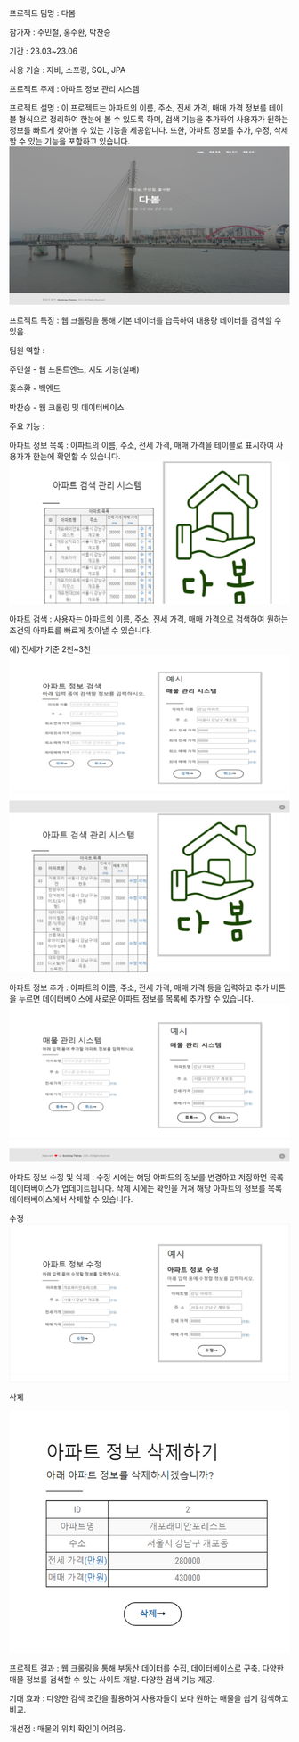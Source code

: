 프로젝트 팀명 : 다봄

참가자 : 주민철, 홍수환, 박찬승

기간 : 23.03~23.06

사용 기술 : 자바, 스프링, SQL, JPA

프로젝트 주제 : 아파트 정보 관리 시스템

프로젝트 설명 : 이 프로젝트는 아파트의 이름, 주소, 전세 가격, 매매 가격 정보를 테이블 형식으로 정리하여 한눈에 볼 수 있도록 하며, 검색 기능을 추가하여 사용자가 원하는 정보를 빠르게 찾아볼 수 있는 기능을 제공합니다. 또한, 아파트 정보를 추가, 수정, 삭제할 수 있는 기능을 포함하고 있습니다.
<img src = "https://github.com/joominchul/dabom_site/blob/master/%EC%8B%A4%ED%96%89%20%ED%99%94%EB%A9%B4/%ED%99%88%ED%8E%98%EC%9D%B4%EC%A7%80.png?raw=true"></img>

프로젝트 특징 : 웹 크롤링을 통해 기본 데이터를 습득하여 대용량 데이터를 검색할 수 있음.

팀원 역할 : 

주민철 - 웹 프론트엔드, 지도 기능(실패)

홍수환 - 백엔드

박찬승 - 웹 크롤링 및 데이터베이스

주요 기능 :

아파트 정보 목록 : 아파트의 이름, 주소, 전세 가격, 매매 가격을 테이블로 표시하여 사용자가 한눈에 확인할 수 있습니다.
<img src = "https://github.com/joominchul/dabom_site/blob/master/%EC%8B%A4%ED%96%89%20%ED%99%94%EB%A9%B4/%EB%A7%A4%EB%AC%BC%20%EB%AA%A9%EB%A1%9D.png?raw=true"></img>

아파트 검색 : 사용자는 아파트의 이름, 주소, 전세 가격, 매매 가격으로 검색하여 원하는 조건의 아파트를 빠르게 찾아낼 수 있습니다.

예) 전세가 기준 2천~3천
<img src = "https://github.com/joominchul/dabom_site/blob/master/%EC%8B%A4%ED%96%89%20%ED%99%94%EB%A9%B4/%EB%A7%A4%EB%AC%BC%20%EA%B2%80%EC%83%89.png?raw=true"></img>
<img src = "https://github.com/joominchul/dabom_site/blob/master/%EC%8B%A4%ED%96%89%20%ED%99%94%EB%A9%B4/%EA%B2%80%EC%83%89%20%EA%B2%B0%EA%B3%BC.png?raw=true"></img>

아파트 정보 추가 : 아파트의 이름, 주소, 전세 가격, 매매 가격 등을 입력하고 추가 버튼을 누르면 데이터베이스에 새로운 아파트 정보를 목록에 추가할 수 있습니다.
<img src = "https://github.com/joominchul/dabom_site/blob/master/%EC%8B%A4%ED%96%89%20%ED%99%94%EB%A9%B4/%EB%A7%A4%EB%AC%BC%20%EC%B6%94%EA%B0%80.png?raw=true"></img>

아파트 정보 수정 및 삭제 : 수정 시에는 해당 아파트의 정보를 변경하고 저장하면 목록 데이터베이스가 업데이트됩니다. 삭제 시에는 확인을 거쳐 해당 아파트의 정보를 목록 데이터베이스에서 삭제할 수 있습니다.

수정
<img src = "https://github.com/joominchul/dabom_site/blob/master/%EC%8B%A4%ED%96%89%20%ED%99%94%EB%A9%B4/%EB%A7%A4%EB%AC%BC%20%EC%88%98%EC%A0%95.png?raw=true"></img>

삭제

<img src = "https://github.com/joominchul/dabom_site/blob/master/%EC%8B%A4%ED%96%89%20%ED%99%94%EB%A9%B4/%EB%A7%A4%EB%AC%BC%20%EC%82%AD%EC%A0%9C.png?raw=true"></img>

프로젝트 결과 : 웹 크롤링을 통해 부동산 데이터를 수집, 데이터베이스로 구축. 다양한 매물 정보를 검색할 수 있는 사이트 개발. 다양한 검색 기능 제공.

기대 효과 : 다양한 검색 조건을 활용하여 사용자들이 보다 원하는 매물을 쉽게 검색하고 비교.

개선점 : 매물의 위치 확인이 어려움.
